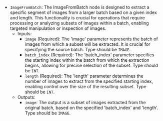 - `ImageFromBatch`: The ImageFromBatch node is designed to extract a specific segment of images from a larger batch based on a given index and length. This functionality is crucial for operations that require processing or analyzing subsets of images within a batch, enabling targeted manipulation or inspection of images.
    - Inputs:
        - `image` (Required): The 'image' parameter represents the batch of images from which a subset will be extracted. It is crucial for specifying the source batch. Type should be `IMAGE`.
        - `batch_index` (Required): The 'batch_index' parameter specifies the starting index within the batch from which the extraction begins, allowing for precise selection of the subset. Type should be `INT`.
        - `length` (Required): The 'length' parameter determines the number of images to extract from the specified starting index, enabling control over the size of the resulting subset. Type should be `INT`.
    - Outputs:
        - `image`: The output is a subset of images extracted from the original batch, based on the specified 'batch_index' and 'length'. Type should be `IMAGE`.
